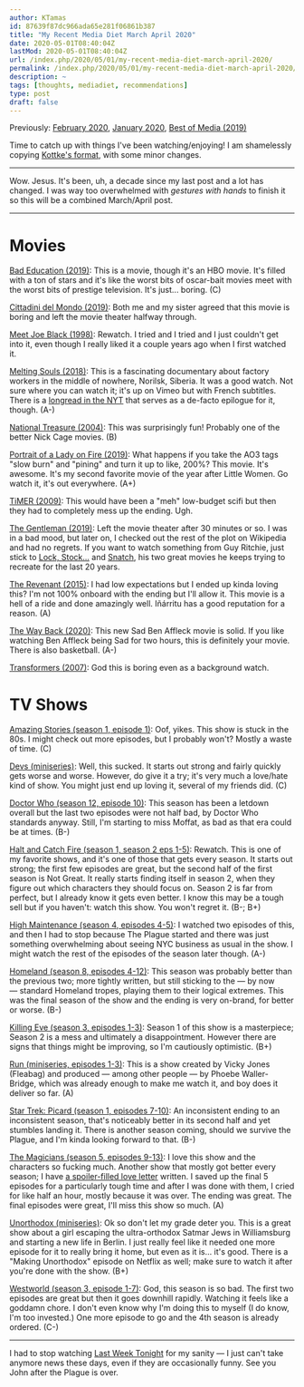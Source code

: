 ```yaml
---
author: KTamas
id: 87639f87dc966ada65e281f06861b387
title: "My Recent Media Diet March April 2020"
date: 2020-05-01T08:40:04Z
lastMod: 2020-05-01T08:40:04Z
url: /index.php/2020/05/01/my-recent-media-diet-march-april-2020/
permalink: /index.php/2020/05/01/my-recent-media-diet-march-april-2020/
description: ~
tags: [thoughts, mediadiet, recommendations]
type: post
draft: false
---
```

Previously: [February 2020](https://blog.ktamas.com/index.php/2020/03/01/my-recent-media-diet-february-2020/), [January 2020](https://blog.ktamas.com/index.php/2020/02/01/my-recent-media-diet-january-2020/), [Best of Media (2019)](https://blog.ktamas.com/index.php/2020/01/02/best-of-media-2019/)

Time to catch up with things I've been watching/enjoying! I am shamelessly copying [Kottke's format](https://kottke.org/19/06/my-recent-media-diet-summer-solstice-2019-edition), with some minor changes.

---

Wow. Jesus. It's been, uh, a decade since my last post and a lot has changed. I was way too overwhelmed with *gestures with hands* to finish it so this will be a combined March/April post.

---

# Movies

[Bad Education (2019)](https://www.imdb.com/title/tt8206668/): This is a movie, though it's an HBO movie. It's filled with a ton of stars and it's like the worst bits of oscar-bait movies meet with the worst bits of prestige television. It's just... boring. (C)

[Cittadini del Mondo (2019)](https://www.imdb.com/title/tt8916728/): Both me and my sister agreed that this movie is boring and left the movie theater halfway through.

[Meet Joe Black (1998)](https://www.imdb.com/title/tt0119643/): Rewatch. I tried and I tried and I just couldn't get into it, even though I really liked it a couple years ago when I first watched it.

[Melting Souls (2018)](https://www.imdb.com/title/tt8251150/): This is a fascinating documentary about factory workers in the middle of nowhere, Norilsk, Siberia. It was a good watch. Not sure where you can watch it; it's up on Vimeo but with French subtitles. There is a [longread in the NYT](https://www.nytimes.com/2019/10/20/world/europe/russia-internet-norilsk-youtube-arctic.html) that serves as a de-facto epilogue for it, though. (A-)

[National Treasure (2004)](https://en.wikipedia.org/wiki/National_Treasure_(film)): This was surprisingly fun! Probably one of the better Nick Cage movies. (B)

[Portrait of a Lady on Fire (2019)](https://www.imdb.com/title/tt8613070/): What happens if you take the AO3 tags "slow burn" and "pining" and turn it up to like, 200%? This movie. It's awesome. It's my second favorite movie of the year after Little Women. Go watch it, it's out everywhere. (A+)

[TiMER (2009)](https://www.imdb.com/title/tt1179794/): This would have been a "meh" low-budget scifi but then they had to completely mess up the ending. Ugh.

[The Gentleman (2019)](https://www.imdb.com/title/tt8367814/): Left the movie theater after 30 minutes or so. I was in a bad mood, but later on, I checked out the rest of the plot on Wikipedia and had no regrets. If you want to watch something from Guy Ritchie, just stick to [Lock, Stock...](https://en.wikipedia.org/wiki/Lock,_Stock_and_Two_Smoking_Barrels) and [Snatch](https://www.imdb.com/title/tt0208092/), his two great movies he keeps trying to recreate for the last 20 years.

[The Revenant (2015)](https://www.imdb.com/title/tt1663202/): I had low expectations but I ended up kinda loving this? I'm not 100% onboard with the ending but I'll allow it. This movie is a hell of a ride and done amazingly well. Iñárritu has a good reputation for a reason. (A)

[The Way Back (2020)](https://www.imdb.com/title/tt8544498/): This new Sad Ben Affleck movie is solid. If you like watching Ben Affleck being Sad for two hours, this is definitely your movie. There is also basketball. (A-)

[Transformers (2007)](https://www.imdb.com/title/tt0418279/): God this is boring even as a background watch.


# TV Shows

[Amazing Stories (season 1, episode 1)](https://en.wikipedia.org/wiki/Amazing_Stories_(2020_TV_series)): Oof, yikes. This show is stuck in the 80s. I might check out more episodes, but I probably won't? Mostly a waste of time. (C)

[Devs (miniseries)](https://en.wikipedia.org/wiki/Devs_(miniseries)): Well, this sucked. It starts out strong and fairly quickly gets worse and worse. However, do give it a try; it's very much a love/hate kind of show. You might just end up loving it, several of my friends did. (C)

[Doctor Who (season 12, episode 10)](https://en.wikipedia.org/wiki/Doctor_Who): This season has been a letdown overall but the last two episodes were not half bad, by Doctor Who standards anyway. Still, I'm starting to miss Moffat, as bad as that era could be at times. (B-)

[Halt and Catch Fire (season 1, season 2 eps 1-5)](https://en.wikipedia.org/wiki/Halt_and_Catch_Fire_(TV_series)): Rewatch. This is one of my favorite shows, and it's one of those that gets every season. It starts out strong; the first few episodes are great, but the second half of the first season is Not Great. It really starts finding itself in season 2, when they figure out which characters they should focus on. Season 2 is far from perfect, but I already know it gets even better. I know this may be a tough sell but if you haven't: watch this show. You won't regret it. (B-; B+)

[High Maintenance (season 4, episodes 4-5)](https://en.wikipedia.org/wiki/High_Maintenance): I watched two episodes of this, and then I had to stop because The Plague started and there was just something overwhelming about seeing NYC business as usual in the show. I might watch the rest of the episodes of the season later though. (A-)

[Homeland (season 8, episodes 4-12)](https://en.wikipedia.org/wiki/Homeland_(TV_series)): This season was probably better than the previous two; more tightly written, but still sticking to the — by now — standard Homeland tropes, playing them to their logical extremes. This was the final season of the show and the ending is very on-brand, for better or worse. (B-)

[Killing Eve (season 3, episodes 1-3)](https://en.wikipedia.org/wiki/Killing_Eve): Season 1 of this show is a masterpiece; Season 2 is a mess and ultimately a disappointment. However there are signs that things might be improving, so I'm cautiously optimistic. (B+)

[Run (miniseries, episodes 1-3)](https://en.wikipedia.org/wiki/Run_(American_TV_series)): This is a show created by Vicky Jones (Fleabag) and produced — among other people — by Phoebe Waller-Bridge, which was already enough to make me watch it, and boy does it deliver so far. (A)

[Star Trek: Picard (season 1, episodes 7-10)](https://en.wikipedia.org/wiki/Star_Trek:_Picard): An inconsistent ending to an inconsistent season, that's noticeably better in its second half and yet stumbles landing it. There is another season coming, should we survive the Plague, and I'm kinda looking forward to that. (B-)

[The Magicians (season 5, episodes 9-13)](https://en.wikipedia.org/wiki/The_Magicians_(American_TV_series)): I love this show and the characters so fucking much. Another show that mostly got better every season; I have [a spoiler-filled love letter](https://writetogether.space/posts/ktamas/a-love-letter-to-the-magicians-spoilers) written. I saved up the final 5 episodes for a particularly tough time and after I was done with them, I cried for like half an hour, mostly because it was over. The ending was great. The final episodes were great, I'll miss this show so much. (A)

[Unorthodox (miniseries)](https://en.wikipedia.org/wiki/Unorthodox_(miniseries)): Ok so don't let my grade deter you. This is a great show about a girl escaping the ultra-orthodox Satmar Jews in Williamsburg and starting a new life in Berlin. I just really feel like it needed one more episode for it to really bring it home, but even as it is... it's good. There is a "Making Unorthodox" episode on Netflix as well; make sure to watch it after you're done with the show. (B+)

[Westworld (season 3, episode 1-7)](https://en.wikipedia.org/wiki/Westworld_(TV_series)): God, this season is so bad. The first two episodes are great but then it goes downhill rapidly. Watching it feels like a goddamn chore. I don't even know why I'm doing this to myself (I do know, I'm too invested.) One more episode to go and the 4th season is already ordered. (C-)

---

I had to stop watching [Last Week Tonight](https://en.wikipedia.org/wiki/Last_Week_Tonight_with_John_Oliver) for my sanity — I just can't take anymore news these days, even if they are occasionally funny. See you John after the Plague is over.